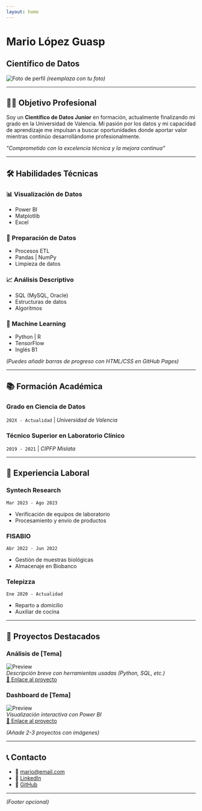 ```yaml
---
layout: home
---
```


# Mario López Guasp  
## **Científico de Datos**  

![Foto de perfil](https://via.placeholder.com/150x150) *(reemplaza con tu foto)*  

---

## **👨‍💻 Objetivo Profesional**  
Soy un **Científico de Datos Junior** en formación, actualmente finalizando mi grado en la Universidad de Valencia. Mi pasión por los datos y mi capacidad de aprendizaje me impulsan a buscar oportunidades donde aportar valor mientras continúo desarrollándome profesionalmente.  

*"Comprometido con la excelencia técnica y la mejora continua"*  

---

## **🛠 Habilidades Técnicas**  

### **📊 Visualización de Datos**  
- Power BI  
- Matplotlib  
- Excel  

### **🧹 Preparación de Datos**  
- Procesos ETL  
- Pandas | NumPy  
- Limpieza de datos  

### **📈 Análisis Descriptivo**  
- SQL (MySQL, Oracle)  
- Estructuras de datos  
- Algoritmos  

### **🤖 Machine Learning**  
- Python | R  
- TensorFlow  
- Inglés B1  

*(Puedes añadir barras de progreso con HTML/CSS en GitHub Pages)*  

---

## **📚 Formación Académica**  

### **Grado en Ciencia de Datos**  
`202X - Actualidad` | *Universidad de Valencia*  

### **Técnico Superior en Laboratorio Clínico**  
`2019 - 2021` | *CIPFP Mislata*  

---

## **💼 Experiencia Laboral**  

### **Syntech Research**  
`Mar 2023 - Ago 2023`  
- Verificación de equipos de laboratorio  
- Procesamiento y envío de productos  

### **FISABIO**  
`Abr 2022 - Jun 2022`  
- Gestión de muestras biológicas  
- Almacenaje en Biobanco  

### **Telepizza**  
`Ene 2020 - Actualidad`  
- Reparto a domicilio  
- Auxiliar de cocina  

---

## **🚀 Proyectos Destacados**  

### **Análisis de [Tema]**  
![Preview](https://via.placeholder.com/400x200)  
*Descripción breve con herramientas usadas (Python, SQL, etc.)*  
[🔗 Enlace al proyecto](#)  

### **Dashboard de [Tema]**  
![Preview](https://via.placeholder.com/400x200)  
*Visualización interactiva con Power BI*  
[🔗 Enlace al proyecto](#)  

*(Añade 2-3 proyectos con imágenes)*  

---

## **📞 Contacto**  
- 📧 mario@email.com  
- 🔗 [LinkedIn](https://linkedin.com/in/tuperfil)  
- 🐙 [GitHub](https://github.com/tuusuario)  

---

*(Footer opcional)*  
